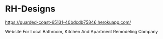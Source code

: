 # RH-Designs
https://guarded-coast-65131-40bdcdb75346.herokuapp.com/

Website For Local Bathroom, Kitchen And Apartment Remodeling Company
